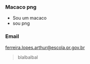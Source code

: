 ### Macaco png

 - Sou um macaco
 - sou png

### Email 
ferreira.lopes.arthur@escola.pr.gov.br

>blalbalbal
